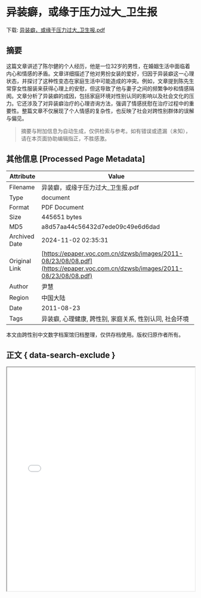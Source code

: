 # 异装癖，或缘于压力过大_卫生报

<!-- tcd_download_link -->
下载: <a href="../异装癖，或缘于压力过大_卫生报.pdf" download>异装癖，或缘于压力过大_卫生报.pdf</a>
<!-- tcd_download_link_end -->

## 摘要

<!-- tcd_abstract -->
这篇文章讲述了陈尔健的个人经历，他是一位32岁的男性，在婚姻生活中面临着内心和情感的矛盾。文章详细描述了他对男扮女装的爱好，归因于异装癖这一心理状态，并探讨了这种性变态在家庭生活中可能造成的冲突。例如，文章提到陈先生常穿女性服装来获得心理上的安慰，但这导致了他与妻子之间的频繁争吵和情感隔阂。文章分析了异装癖的成因，包括家庭环境对性别认同的影响以及社会文化的压力。它还涉及了对异装癖治疗的心理咨询方法，强调了情感抚慰在治疗过程中的重要性。整篇文章不仅展现了个人情感的复杂性，也反映了社会对跨性别群体的误解与偏见。

<!-- tcd_abstract_end -->

> 摘要与附加信息为自动生成，仅供检索与参考。如有错误或遗漏（未知），请在本页面协助编辑指正，不胜感激。

## 其他信息 [Processed Page Metadata]

| Attribute       | Value                                  |
|-----------------|----------------------------------------|
| Filename        | 异装癖，或缘于压力过大_卫生报.pdf                             |
| Type            | document                                 |
| Format          | PDF Document                               |
| Size            | 445651 bytes                           |
| MD5             | a8d57aa44c56432d7ede09c49e6d6dad                                  |
| Archived Date   | 2024-11-02 02:35:31                             |
| Original Link   | [https://epaper.voc.com.cn/dzwsb/images/2011-08/23/08/08.pdf](https://epaper.voc.com.cn/dzwsb/images/2011-08/23/08/08.pdf)                         |
| Author          | 尹慧                               |
| Region          | 中国大陆                               |
| Date            | 2011-08-23                                 |
| Tags            | 异装癖, 心理健康, 跨性别, 家庭关系, 性别认同, 社会环境                                 |

本文由跨性别中文数字档案馆归档整理，仅供存档使用。版权归原作者所有。


## 正文 { data-search-exclude }

<!-- tcd_main_text -->
<iframe src="../异装癖，或缘于压力过大_卫生报.pdf" width="100%" height="600px">
    <p>无法显示PDF，请下载查看。</p>
</iframe>
<!-- tcd_main_text_end -->


